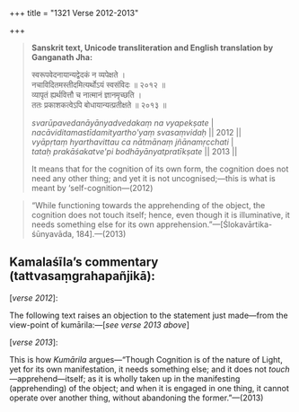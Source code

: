 +++
title = "1321 Verse 2012-2013"

+++
> **Sanskrit text, Unicode transliteration and English translation by Ganganath Jha:** 
>
> स्वरूपवेदनायान्यद्वेदकं न व्यपेक्षते ।  
> नचाविदितमस्तीदमित्यर्थोऽयं स्वसंविदः ॥ २०१२ ॥  
> व्यापृतं ह्यर्थवित्तौ च नात्मानं ज्ञानमृच्छति ।  
> ततः प्रकाशकत्वेऽपि बोधायान्यत्प्रतीक्षते ॥ २०१३ ॥ 
>
> *svarūpavedanāyānyadvedakaṃ na vyapekṣate* \|  
> *nacāviditamastīdamityartho'yaṃ svasaṃvidaḥ* \|\| 2012 \|\|  
> *vyāpṛtaṃ hyarthavittau ca nātmānaṃ jñānamṛcchati* \|  
> *tataḥ prakāśakatve'pi bodhāyānyatpratīkṣate* \|\| 2013 \|\| 
>
> It means that for the cognition of its own form, the cognition does not need any other thing; and yet it is not uncognised;—this is what is meant by ‘self-cognition—(2012)

> “While functioning towards the apprehending of the object, the cognition does not touch itself; hence, even though it is illuminative, it needs something else for its own apprehension.”—[Ślokavārtika-śūnyavāda, 184].—(2013)



## Kamalaśīla’s commentary (tattvasaṃgrahapañjikā):

[*verse 2012*]:

The following text raises an objection to the statement just made—from the view-point of kumārila:—[*see verse 2013 above*]

[*verse 2013*]:

This is how *Kumārila* argues—“Though Cognition is of the nature of Light, yet for its own manifestation, it needs something else; and it does not *touch*—apprehend—itself; as it is wholly taken up in the manifesting (apprehending) of the object; and when it is engaged in one thing, it cannot operate over another thing, without abandoning the former.”—(2013)


